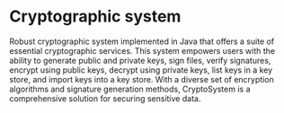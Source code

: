 # Cryptographic system
Robust cryptographic system implemented in Java that offers a suite of essential cryptographic services. This system empowers users with the ability to generate public and private keys, sign files, verify signatures, encrypt using public keys, decrypt using private keys, list keys in a key store, and import keys into a key store. With a diverse set of encryption algorithms and signature generation methods, CryptoSystem is a comprehensive solution for securing sensitive data.
